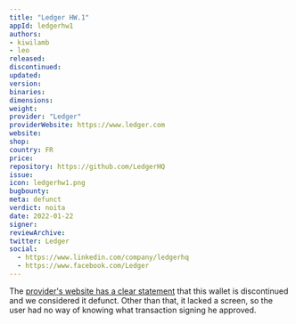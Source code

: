 ```yaml
---
title: "Ledger HW.1"
appId: ledgerhw1
authors:
- kiwilamb
- leo
released: 
discontinued: 
updated: 
version: 
binaries: 
dimensions: 
weight: 
provider: "Ledger"
providerWebsite: https://www.ledger.com
website: 
shop: 
country: FR
price: 
repository: https://github.com/LedgerHQ
issue: 
icon: ledgerhw1.png
bugbounty: 
meta: defunct
verdict: noita
date: 2022-01-22
signer: 
reviewArchive: 
twitter: Ledger
social: 
  - https://www.linkedin.com/company/ledgerhq
  - https://www.facebook.com/Ledger
---
```


The [provider's website has a clear statement](https://support.ledger.com/hc/en-us/articles/360010500620-Discontinued-products?docs=true)
that this wallet is discontinued and we considered it defunct. Other than that,
it lacked a screen, so the user had no way of knowing what transaction signing
he approved.
